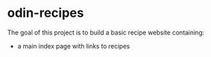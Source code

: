 # odin-recipes

The goal of this project is to build a basic recipe website containing:

- a main index page with links to recipes
